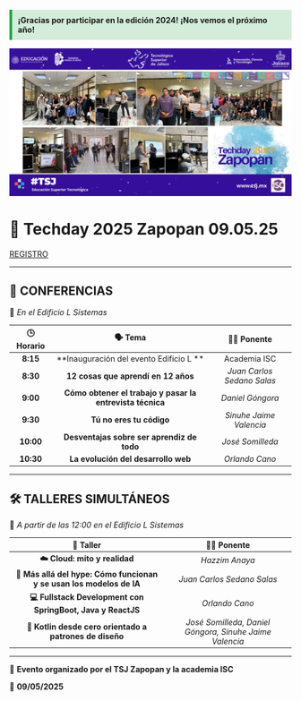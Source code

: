 <br>
<div style="background-color:#d4edda; border-left:5px solid #28a745; padding:10px; margin-bottom:15px;">
  <strong>¡Gracias por participar en la edición 2024! ¡Nos vemos el próximo año!</strong>
</div>
<p align="center">
  <img src="TSJ.jpg" alt="Java Tec Day" width="600"/>
</p>

# 🚀 Techday 2025 Zapopan 09.05.25
[REGISTRO](https://docs.google.com/forms/u/0/d/e/1FAIpQLSfhzozrREmPeazCNkmezwaUZDkKh3tbY8JYTrMuXHK8nEM-Xg/viewform?pli=1)

---

## 📢 CONFERENCIAS
📍 *En el Edificio L Sistemas*

| 🕒 Horario | 🗣️ Tema | 👨‍🏫 Ponente |
|:------------:|:-------------------------:|:------------------------:|
| **8:15** | **Inauguración del evento Edificio L ** | Academia ISC |
| **8:30** | **12 cosas que aprendí en 12 años** | *Juan Carlos Sedano Salas* |
| **9:00** | **Cómo obtener el trabajo y pasar la entrevista técnica** | *Daniel Góngora* |
| **9:30** | **Tú no eres tu código** | *Sinuhe Jaime Valencia* |
| **10:00** | **Desventajas sobre ser aprendiz de todo** | *José Somilleda* |
| **10:30** | **La evolución del desarrollo web** | *Orlando Cano* |

---

## 🛠️ TALLERES SIMULTÁNEOS
📍 *A partir de las 12:00 en el Edificio L Sistemas*

| 💼 Taller | 👨‍🏫 Ponente |
|:-----------------------------:|:------------------------------:|
| **☁️ Cloud: mito y realidad** | *Hazzim Anaya* |
| **🤖 Más allá del hype: Cómo funcionan y se usan los modelos de IA** | *Juan Carlos Sedano Salas* |
| **💻 Fullstack Development con SpringBoot, Java y ReactJS** | *Orlando Cano* |
| **📱 Kotlin desde cero orientado a patrones de diseño** | *José Somilleda, Daniel Góngora, Sinuhe Jaime Valencia* |

---

📝 **Evento organizado por el TSJ Zapopan y la academia ISC**

📅 **09/05/2025**

